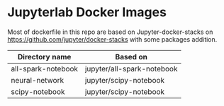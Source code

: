# Jupyterlab Docker Images

Most of dockerfile in this repo are based on Jupyter-docker-stacks on https://github.com/jupyter/docker-stacks with some packages addition.

|Directory name|Based on|
|---|---|
|all-spark-notebook|jupyter/all-spark-notebook|
|neural-network|jupyter/scipy-notebook|
|scipy-notebook|jupyter/scipy-notebook|
